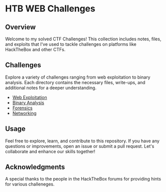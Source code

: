 # HTB WEB Challenges 

## Overview

Welcome to my solved CTF Challenges! This collection includes notes, files, and exploits that I've used to tackle challenges on platforms like HackTheBox and other CTFs.

## Challenges

Explore a variety of challenges ranging from web exploitation to binary analysis. Each directory contains the necessary files, write-ups, and additional notes for a deeper understanding.

- [Web Exploitation](web-exploitation)
- [Binary Analysis](binary-analysis)
- [Forensics](forensics)
- [Networking](networking)

## Usage

Feel free to explore, learn, and contribute to this repository. If you have any questions or improvements, open an issue or submit a pull request. Let's collaborate and enhance our skills together!

## Acknowledgments

A special thanks to the people in the HackTheBox forums for providing hints for various challeneges. 
